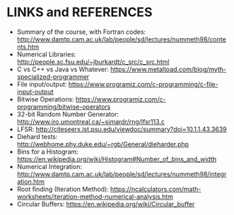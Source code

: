 # LINKS and REFERENCES

* Summary of the course, with Fortran codes:  http://www.damtp.cam.ac.uk/lab/people/sd/lectures/nummeth98/contents.htm 
* Numerical Libraries:  http://people.sc.fsu.edu/~jburkardt/c_src/c_src.html
* C vs C++ vs Java vs Whatever: https://www.metaltoad.com/blog/myth-specialized-programmer
* File input/output:  https://www.programiz.com/c-programming/c-file-input-output
* Bitwise Operations: https://www.programiz.com/c-programming/bitwise-operators
* 32-bit Random Number Generator: http://www.iro.umontreal.ca/~simardr/rng/lfsr113.c
* LFSR: http://citeseerx.ist.psu.edu/viewdoc/summary?doi=10.1.1.43.3639
* Diehard tests:  http://webhome.phy.duke.edu/~rgb/General/dieharder.php
* Bins for a Histogram: https://en.wikipedia.org/wiki/Histogram#Number_of_bins_and_width
* Numerical Integration:  http://www.damtp.cam.ac.uk/lab/people/sd/lectures/nummeth98/integration.htm
* Root finding (Iteration Method):  https://ncalculators.com/math-worksheets/iteration-method-numerical-analysis.htm
* Circular Buffers: https://en.wikipedia.org/wiki/Circular_buffer
